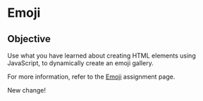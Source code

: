 # Emoji

## Objective
Use what you have learned about creating HTML elements using JavaScript, to dynamically create an emoji gallery. 

For more information, refer to the [Emoji](https://imdac.github.io/mtm6302/assignments/emoji.html) assignment page.

New change!